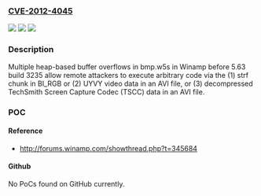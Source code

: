 ### [CVE-2012-4045](https://cve.mitre.org/cgi-bin/cvename.cgi?name=CVE-2012-4045)
![](https://img.shields.io/static/v1?label=Product&message=n%2Fa&color=blue)
![](https://img.shields.io/static/v1?label=Version&message=n%2Fa&color=blue)
![](https://img.shields.io/static/v1?label=Vulnerability&message=n%2Fa&color=brighgreen)

### Description

Multiple heap-based buffer overflows in bmp.w5s in Winamp before 5.63 build 3235 allow remote attackers to execute arbitrary code via the (1) strf chunk in BI_RGB or (2) UYVY video data in an AVI file, or (3) decompressed TechSmith Screen Capture Codec (TSCC) data in an AVI file.

### POC

#### Reference
- http://forums.winamp.com/showthread.php?t=345684

#### Github
No PoCs found on GitHub currently.

